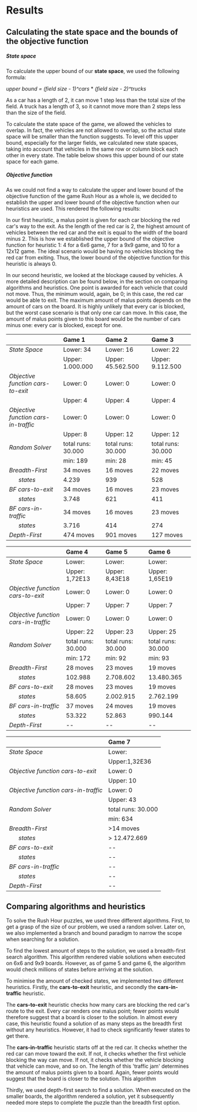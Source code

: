 # Results
## Calculating the state space and the bounds of the objective function
##### State space
To calculate the upper bound of our **state space**, we used the following formula:  

  _upper bound = (field size - 1)^cars_ * _(field size - 2)^trucks_  

  As a car has a length of 2, it can move 1 step less than the total size of the
field. A truck has a length of 3, so it cannot move more than 2 steps less than
the size of the field.

  To calculate the state space of the game, we allowed the vehicles to overlap. In
fact, the vehicles are not allowed to overlap, so the actual state space will be
smaller than the function suggests. To level off this upper bound, especially for
the larger fields, we calculated new state spaces, taking into account that vehicles
in the same row or column block each other in every state. The table below shows
this upper bound of our state space for each game.


##### Objective function
As we could not find a way to calculate the upper and lower bound of the objective function of the game Rush Hour
as a whole is, we decided to establish the upper and lower bound of the objective function when our heuristics are
used. This rendered the following results:

In our first heuristic, a malus point is given for each car blocking the red car's way to the exit. As the length
of the red car is 2, the highest amount of vehicles between the red car and the exit is equal to the width of the board minus 2.
This is how we established the upper bound of the objective function for heuristic 1: 4 for a 6x6 game, 7 for a 9x9 game, and 10 for a 12x12 game. The ideal scenario would be having no vehicles blocking the red car from exiting.
Thus, the lower bound of the objective function for this heuristic is always 0.

In our second heuristic, we looked at the blockage caused by vehicles. A more detailed description can be found below, in the
section on comparing algorithms and heuristics. One point is awarded for each vehicle that could not move. Thus, the minimum would, again, be 0; in this case, the red car would be able to exit. The maximum amount of malus points depends on the amount of cars on the board. It is highly unlikely that every car is blocked, but the worst case scenario is that only one car can move. In this case, the amount of malus points given to this board would be the number of cars minus one: every car is blocked, except for one.

||Game 1|Game 2|Game 3|
|---| :--- | :--- | :---|
|_State Space_|Lower: 34|Lower: 16|Lower: 22|
||Upper: 1.000.000|Upper: 45.562.500|Upper: 9.112.500|
|_Objective function cars-to-exit_|Lower: 0|Lower: 0|Lower: 0|
||Upper: 4|Upper: 4|Upper: 4|
|_Objective function cars-in-traffic_|Lower: 0|Lower: 0|Lower: 0|
||Upper: 8|Upper: 12|Upper: 12|
|_Random Solver_|total runs: 30.000|total runs: 30.000|total runs: 30.000|
||min: 189|min: 28|min: 45|
|_Breadth-First_|34 moves|16 moves|22 moves|
|&nbsp;&nbsp;&nbsp;&nbsp;&nbsp;&nbsp;_states_|4.239|939|528|
|_BF cars-to-exit_|34 moves|16 moves|23 moves|
|&nbsp;&nbsp;&nbsp;&nbsp;&nbsp;&nbsp;_states_|3.748|621|411|
|_BF cars-in-traffic_|34 moves|16 moves|23 moves|
|&nbsp;&nbsp;&nbsp;&nbsp;&nbsp;&nbsp;_states_|3.716|414|274|
|_Depth-First_|474 moves|901 moves|127 moves|

||Game 4|Game 5|Game 6|
|:---|:---| :---| :---|
|_State Space_|Lower: |Lower: |Lower: |
||Upper: 1,72E13|Upper: 8,43E18|Upper: 1,65E19|
|_Objective function cars-to-exit_|Lower: 0|Lower: 0|Lower: 0|
||Upper: 7|Upper: 7|Upper: 7|
|_Objective function cars-in-traffic_|Lower: 0|Lower: 0|Lower: 0|
||Upper: 22|Upper: 23|Upper: 25|
|_Random Solver_|total runs: 30.000|total runs: 30.000|total runs: 30.000|
||min: 172|min: 92|min: 93|
|_Breadth-First_|28 moves|23 moves|19 moves|
|&nbsp;&nbsp;&nbsp;&nbsp;&nbsp;&nbsp;_states_|102.988|2.708.602|13.480.365|
|_BF cars-to-exit_|28 moves|23 moves|19 moves|
|&nbsp;&nbsp;&nbsp;&nbsp;&nbsp;&nbsp;_states_|58.605|2.002.915|2.762.199|
|_BF cars-in-traffic_|37 moves|24 moves|19 moves|
|&nbsp;&nbsp;&nbsp;&nbsp;&nbsp;&nbsp;_states_|53.322|52.863|990.144|
|_Depth-First_| -- | -- | -- |

||Game 7|
|:---|:---|
|_State Space_|Lower: |
||Upper:1,32E36|
|_Objective function cars-to-exit_|Lower: 0|
||Upper: 10|
|_Objective function cars-in-traffic_|Lower: 0|
||Upper: 43|
|_Random Solver_|total runs: 30.000|
||min: 634|
|_Breadth-First_|>14 moves|
|&nbsp;&nbsp;&nbsp;&nbsp;&nbsp;&nbsp;_states_|> 12.472.669|
|_BF cars-to-exit_| -- |
|&nbsp;&nbsp;&nbsp;&nbsp;&nbsp;&nbsp;_states_| -- |
|_BF cars-in-traffic_| -- |
|&nbsp;&nbsp;&nbsp;&nbsp;&nbsp;&nbsp;_states_| -- |
|_Depth-First_| -- |


## Comparing algorithms and heuristics
To solve the Rush Hour puzzles, we used three different algorithms. First, to get a grasp
of the size of our problem, we used a random solver. Later on, we also implemented
a branch and bound paradigm to narrow the scope when searching for a solution.

To find the lowest amount of steps to the solution, we used a breadth-first search algorithm. This algorithm rendered viable solutions when executed on 6x6 and 9x9 boards. However, as of game 5 and game 6, the algorithm would check millions of states before arriving at the solution.

To minimise the amount of checked states, we implemented two different heuristics. Firstly, the **cars-to-exit** heuristic, and secondly the **cars-in-traffic** heuristic.

The **cars-to-exit** heuristic checks how many cars are blocking the red car's route to the exit. Every car renders one malus point; fewer points would therefore suggest that a board is closer to the solution. In almost every case, this heuristic found a solution of as many steps as the breadth first without any heuristics. However, it had to check significantly fewer states to get there.  

The **cars-in-traffic** heuristic starts off at the red car. It checks whether the red car can move toward the exit. If not, it checks whether the first vehicle blocking the way can move. If not, it checks whether the vehicle blocking that vehicle can move, and so on. The length of this 'traffic jam' determines the amount of malus points given to a board. Again, fewer points would suggest that the board is closer to the solution. This algorithm

Thirdly, we used depth-first search to find a solution. When executed on the smaller boards, the algorithm rendered a solution, yet it subsequently needed more steps to complete the puzzle than the breadth first option.
